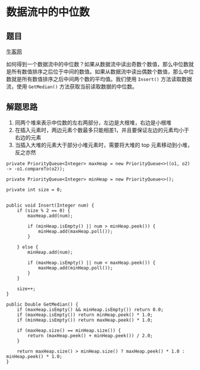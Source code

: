 # 数据流中的中位数

## 题目

[牛客网](https://www.nowcoder.com/practice/9be0172896bd43948f8a32fb954e1be1?tpId=13&tqId=11216&tPage=4&rp=2&ru=%2Fta%2Fcoding-interviews&qru=%2Fta%2Fcoding-interviews%2Fquestion-ranking)

如何得到一个数据流中的中位数？如果从数据流中读出奇数个数值，那么中位数就是所有数值排序之后位于中间的数值。如果从数据流中读出偶数个数值，那么中位数就是所有数值排序之后中间两个数的平均值。我们使用 `Insert()` 方法读取数据流，使用 `GetMedian()` 方法获取当前读取数据的中位数。


## 解题思路

  1. 同两个堆来表示中位数的左右两部分，左边是大根堆，右边是小根堆
  2. 在插入元素时，两边元素个数最多只能相差1，并且要保证左边的元素均小于右边的元素
  3. 当插入大堆的元素大于部分小堆元素时，需要将大堆的 top 元素移动到小堆，反之亦然

```
private PriorityQueue<Integer> maxHeap = new PriorityQueue<>((o1, o2) -> -o1.compareTo(o2));

private PriorityQueue<Integer> minHeap = new PriorityQueue<>();

private int size = 0;


public void Insert(Integer num) {
    if (size % 2 == 0) {
        maxHeap.add(num);

        if (minHeap.isEmpty() || num > minHeap.peek()) {
            minHeap.add(maxHeap.poll());
        }

    } else {
        minHeap.add(num);

        if (maxHeap.isEmpty() || num < maxHeap.peek()) {
            maxHeap.add(minHeap.poll());
        }
    }

    size++;
}

public Double GetMedian() {
    if (maxHeap.isEmpty() && minHeap.isEmpty()) return 0.0;
    if (maxHeap.isEmpty()) return minHeap.peek() * 1.0;
    if (minHeap.isEmpty()) return maxHeap.peek() * 1.0;

    if (maxHeap.size() == minHeap.size()) {
        return (maxHeap.peek() + minHeap.peek()) / 2.0;
    }

    return maxHeap.size() > minHeap.size() ? maxHeap.peek() * 1.0 : minHeap.peek() * 1.0;
}
```
